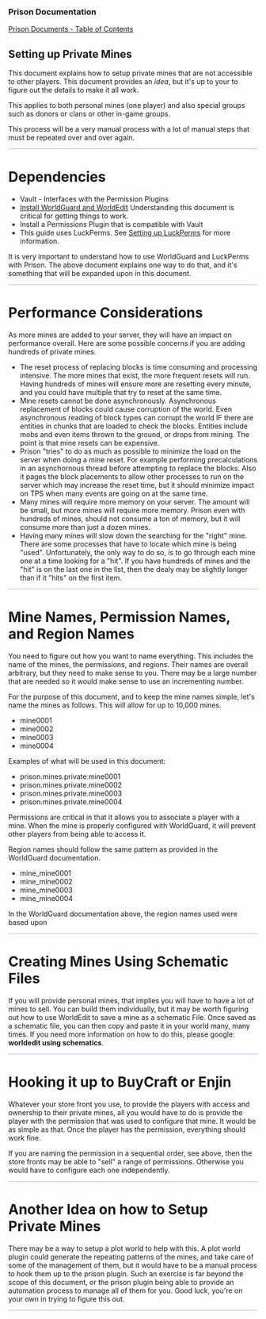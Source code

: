 
### Prison Documentation 
[Prison Documents - Table of Contents](prison_docs_000_toc.md)

## Setting up Private Mines

This document explains how to setup private mines that are not accessible to 
other players.  This document provides an *idea*, but it's up to your to 
figure out the details to make it all work.


This applies to both personal mines (one player) and also special groups such
as donors or clans or other in-game groups.


This process will be a very manual process with a lot of manual steps that 
must be repeated over and over again.

<hr style="height:1px; border:none; color:#aaf; background-color:#aaf;">



# Dependencies 

* Vault - Interfaces with the Permission Plugins
* [Install WorldGuard and WorldEdit](prison_docs_026_setting_up_worldguard_worldedit.md) Understanding this document is critical for getting things to work.
* Install a Permissions Plugin that is compatible with Vault 
* This guide uses LuckPerms.  See [Setting up LuckPerms](prison_docs_020_setting_up_luckperms.md) for more information.

It is very important to understand how to use WorldGuard and LuckPerms with Prison.  The
above document explains one way to do that, and it's something that will be expanded 
upon in this document.

<hr style="height:1px; border:none; color:#aaf; background-color:#aaf;">


# Performance Considerations

As more mines are added to your server, they will have an impact on performance overall. 
Here are some possible concerns if you are adding hundreds of private mines.

* The reset process of replacing blocks is time consuming and processing intensive.  The more mines that exist, the more frequent resets will run. Having hundreds of mines will ensure more are resetting every minute, and you could have multiple that try to reset at the same time.
* Mine resets cannot be done asynchronously.  Asynchronous replacement of blocks could cause corruption of the world.  Even asynchronous reading of block types can corrupt the world IF there are entities in chunks that are loaded to check the blocks.  Entities include mobs and even items thrown to the ground, or drops from mining.  The point is that mine resets can be expensive.
* Prison "tries" to do as much as possible to minimize the load on the server when doing a mine reset.  For example performing precalculations in an asynchornous thread before attempting to replace the blocks.  Also it pages the block placements to allow other processes to run on the server which may increase the reset time, but it should minimize impact on TPS when many events are going on at the same time.
* Many mines will require more memory on your server. The amount will be small, but more mines will require more memory.  Prison even with hundreds of mines, should not consume a ton of memory, but it will consume more than just a dozen mines.
* Having many mines will slow down the searching for the "right" mine.  There are some processes that have to locate which mine is being "used".  Unfortunately, the only way to do so, is to go through each mine one at a time looking for a "hit".  If you have hundreds of mines and the "hit" is on the last one in the list, then the dealy may be slightly longer than if it "hits" on the first item.



<hr style="height:1px; border:none; color:#aaf; background-color:#aaf;">



# Mine Names, Permission Names, and Region Names

You need to figure out how you want to name everything.  This includes the name of
the mines, the permissions, and regions.  Their names are overall
arbitrary, but they need to make sense to you.  There may be a large number that are
needed so it would make sense to use an incrementing number.

For the purpose of this document, and to keep the mine names simple, 
let's name the mines as follows.  This will allow for up to 10,000 mines.
* mine0001
* mine0002
* mine0003
* mine0004


Examples of what will be used in this document:
* prison.mines.private.mine0001
* prison.mines.private.mine0002
* prison.mines.private.mine0003
* prison.mines.private.mine0004


Permissions are critical in that it allows you to associate a player with a mine. 
When the mine is properly configured with WorldGuard, it will prevent other players
from being able to access it. 


Region names should follow the same pattern as provided in the WorldGuard documentation.
* mine_mine0001
* mine_mine0002
* mine_mine0003
* mine_mine0004


In the WorldGuard documentation above, the region names used were based upon 

<hr style="height:1px; border:none; color:#aaf; background-color:#aaf;">



# Creating Mines Using Schematic Files

If you will provide personal mines, that implies you will have to have a lot of
mines to sell. You can build them individually, but it may be worth figuring out how
to use WorldEdit to save a mine as a schematic File.  Once saved as a schematic file, you can
then copy and paste it in your world many, many times.  If you need more information on
how to do this, please google: **worldedit using schematics**.

<hr style="height:1px; border:none; color:#aaf; background-color:#aaf;">


# Hooking it up to BuyCraft or Enjin

Whatever your store front you use, to provide the players with access and ownership to their
private mines, all you would have to do is provide the player with the permission that
was used to configure that mine.  It would be as simple as that.  Once the player has 
the permission, everything should work fine.

If you are naming the permission in a sequential order, see above, then the store 
fronts may be able to "sell" a range of permissions.  Otherwise you would have to
configure each one independently.

<hr style="height:1px; border:none; color:#aaf; background-color:#aaf;">


# Another Idea on how to Setup Private Mines

There may be a way to setup a plot world to help with this. 
A plot world plugin could generate the repeating patterns of the mines,
and take care of some of the management of them, but it would have to be a manual
process to hook them up to the prison plugin.  Such an exercise is far beyond 
the scope of this document, or the prison plugin being able to provide an automation
process to manage all of them for you. Good luck, you're on your own
in trying to figure this out.



<hr style="height:1px; border:none; color:#aaf; background-color:#aaf;">


